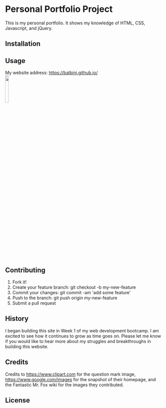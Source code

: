 # Personal Portfolio Project
This is my personal portfolio. It shows my knowledge of HTML, CSS, Javascript,
and jQuery.

## Installation


## Usage
My website address: https://balbini.github.io/
<br>
<img src = "https://pbs.twimg.com/profile_images/813584000082214912/5U3iZVs-.jpg" width="15%"/>

## Contributing
  1. Fork it!
  2. Create your feature branch: git checkout -b my-new-feature
  3. Commit your changes: git commit -am 'add some feature'
  4. Push to the branch: git push origin my-new-feature
  5. Submit a pull request

## History
I began building this site in Week 1 of my web development bootcamp. I am excited to see how it continues to grow as time goes on. Please let me know if you would like to hear more about my struggles and breakthroughs in building this website.

## Credits
Credits to https://www.clipart.com for the question mark image, https://www.google.com/images for the snapshot of their homepage, and the Fantastic Mr. Fox wiki for the
images they contributed.

## License
